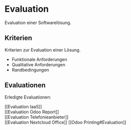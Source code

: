 # Evaluation

Evaluation einer Softwarelösung.

## Kriterien

Kriterien zur Evaluation einer Lösung.

* Funktionale Anforderungen
* Qualitative Anforderungen
* Randbedingungen

## Evaluationen

Erledigte Evaluationen:

[[Evaluation IaaS]]  
[[Evaluation Odoo Report]]  
[[Evaluation Telefonieanbieter]]  
[[Evaluation Nextcloud Office]]
[[Odoo Printing#Evaluation]]